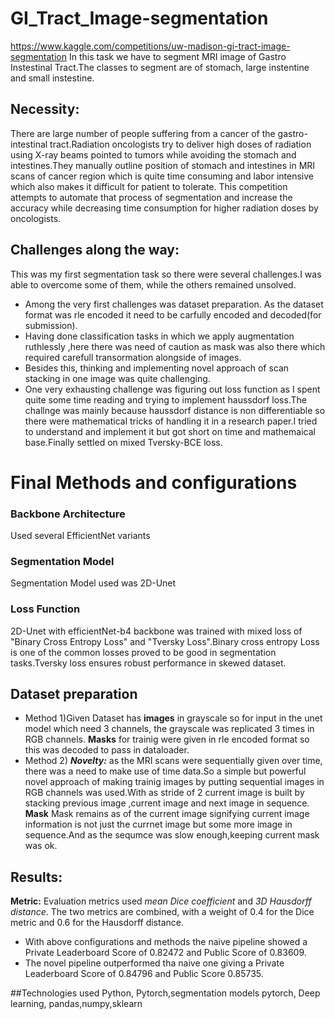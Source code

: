 # GI_Tract_Image-segmentation
https://www.kaggle.com/competitions/uw-madison-gi-tract-image-segmentation
In this task we have to segment MRI image of Gastro Instestinal Tract.The classes to segment are of stomach, large instentine and small instestine.
## Necessity:
There are large number of people suffering from a cancer of the gastro-intestinal tract.Radiation oncologists try to deliver high doses of radiation using X-ray beams pointed to tumors while avoiding the stomach and intestines.They manually outline  position of stomach and intestines in MRI scans of cancer region which is quite time consuming and labor intensive which also makes it difficult for patient to tolerate.
This competition attempts to automate that process of segmentation and increase the accuracy while decreasing time consumption for higher radiation doses by oncologists.
## Challenges along the way:
This was my first segmentation task so there were several challenges.I was able to overcome some of them, while the others remained unsolved.
* Among the very first challenges was dataset preparation. As the dataset format was rle encoded it need to be carfully encoded and decoded(for submission).
* Having done classification tasks in which we apply augmentation ruthlessly ,here there was need of caution as mask was also there which required carefull transormation alongside of images.
* Besides this, thinking and implementing novel approach of scan stacking in one image was quite challenging.
* One very exhausting challenge was figuring out loss function as I spent quite some time reading and trying to implement haussdorf loss.The challnge was mainly because haussdorf distance is non differentiable so there were mathematical tricks of handling it in a research paper.I tried to understand and implement it but got short on time and mathemaical base.Finally settled on mixed Tversky-BCE loss.

# Final Methods and configurations
### Backbone Architecture
Used several EfficientNet variants 

### Segmentation Model
Segmentation Model used was 2D-Unet

### Loss Function
2D-Unet with efficientNet-b4 backbone was trained with mixed loss of "Binary Cross Entropy Loss" and "Tversky Loss".Binary cross entropy Loss is one of the common losses proved to be good in segmentation tasks.Tversky loss ensures robust performance in skewed dataset.

## Dataset preparation
* Method 1)Given Dataset has **images** in grayscale so for input in the unet model which need 3 channels, the grayscale was replicated 3 times in RGB channels.
**Masks** for trainig were given in rle encoded format so this was decoded to pass in dataloader.
* Method 2) ***Novelty:*** as the MRI scans were sequentially given over time, there was a need to make use of time data.So a simple but powerful novel approach of making trainig images by putting sequential images in RGB channels was used.With as stride of 2 current image is built by stacking previous image ,current image and next image in sequence.
**Mask** Mask remains as of the current image signifying current image information is not just the currnet image but some more image in sequence.And as the sequmce was slow enough,keeping current mask was ok.

## Results:
**Metric:** Evaluation metrics used *mean Dice coefficient* and *3D Hausdorff distance*. The two metrics are combined, with a weight of 0.4 for the Dice metric and 0.6 for the Hausdorff distance.
* With above configurations and methods the naive pipeline showed a Private Leaderboard Score of 0.82472 and Public Score of 0.83609.
* The novel pipeline outperformed tha naive one giving a Private Leaderboard Score of 0.84796 and Public Score 0.85735.

##Technologies used
Python, Pytorch,segmentation models pytorch, Deep learning, pandas,numpy,sklearn
